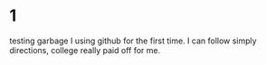 # 1
testing garbage
I using github for the first time.  I can follow simply directions, college really paid off for me.
